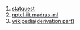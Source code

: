 1. <a href="https://www.youtube.com/watch?v=LsK-xG1cLYA">statquest</a>
2. <a href="https://www.youtube.com/watch?v=NrdtKndsC1I&list=PL1xHD4vteKYVpaIiy295pg6_SY5qznc77&index=55">nptel-iit madras-ml</a>
3. <a href="https://en.wikipedia.org/wiki/AdaBoost">wikipedia(derivation part)</a>
